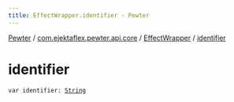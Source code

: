 ```yaml
---
title: EffectWrapper.identifier - Pewter
---
```


[Pewter](../../index.html) / [com.ejektaflex.pewter.api.core](../index.html) / [EffectWrapper](index.html) / [identifier](./identifier.html)

# identifier

`var identifier: `[`String`](https://kotlinlang.org/api/latest/jvm/stdlib/kotlin/-string/index.html)